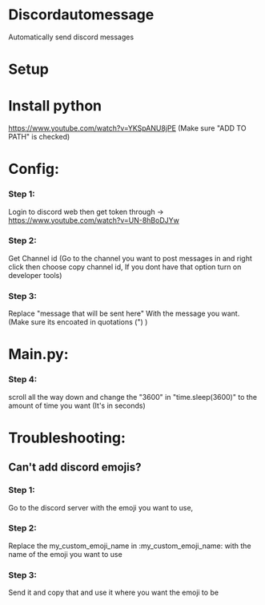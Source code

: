 # Discordautomessage

Automatically send discord messages

# Setup

# Install python
 https://www.youtube.com/watch?v=YKSpANU8jPE (Make sure "ADD TO PATH" is checked)

# Config:

### Step 1:

Login to discord web then get token through -> https://www.youtube.com/watch?v=UN-8hBoDJYw
### Step 2:

Get Channel id (Go to the channel you want to post messages in and right click then choose copy channel id, If you dont have that option turn on developer tools)
### Step 3:

Replace "message that will be sent here" With the message you want. (Make sure its encoated in quotations (") )

# Main.py:

### Step 4:

scroll all the way down and change the "3600" in "time.sleep(3600)" to the amount of time you want (It's in seconds)

# Troubleshooting:

## Can't add discord emojis? 

### Step 1:
Go to the discord server with the emoji you want to use,
### Step 2:
Replace the my_custom_emoji_name in \:my_custom_emoji_name: with the name of the emoji you want to use
### Step 3:
Send it and copy that and use it where you want the emoji to be
